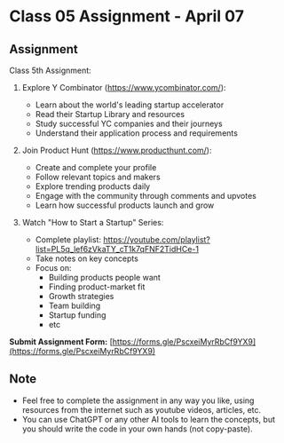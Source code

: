 # Class 05 Assignment - April 07

## Assignment

Class 5th Assignment:

1. Explore Y Combinator (https://www.ycombinator.com/):
   - Learn about the world's leading startup accelerator
   - Read their Startup Library and resources
   - Study successful YC companies and their journeys
   - Understand their application process and requirements

2. Join Product Hunt (https://www.producthunt.com/):
   - Create and complete your profile
   - Follow relevant topics and makers
   - Explore trending products daily
   - Engage with the community through comments and upvotes
   - Learn how successful products launch and grow

3. Watch "How to Start a Startup" Series:
   - Complete playlist: https://youtube.com/playlist?list=PL5q_lef6zVkaTY_cT1k7qFNF2TidHCe-1
   - Take notes on key concepts
   - Focus on:
     - Building products people want
     - Finding product-market fit
     - Growth strategies
     - Team building
     - Startup funding
     - etc

**Submit Assignment Form:** [https://forms.gle/PscxeiMyrRbCf9YX9](https://forms.gle/PscxeiMyrRbCf9YX9)

## Note

- Feel free to complete the assignment in any way you like, using resources from the internet such as youtube videos, articles, etc.
- You can use ChatGPT or any other AI tools to learn the concepts, but you should write the code in your own hands (not copy-paste).
